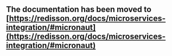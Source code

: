 ## The documentation has been moved to [https://redisson.org/docs/microservices-integration/#micronaut](https://redisson.org/docs/microservices-integration/#micronaut)
